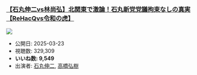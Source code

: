 ### [【石丸伸二vs林尚弘】北関東で激論！石丸新党党議拘束なしの真実【ReHacQvs令和の虎】](https://www.youtube.com/watch?v=VzUaY-b0PIQ)
[![](https://img.youtube.com/vi/VzUaY-b0PIQ/hqdefault.jpg)](https://www.youtube.com/watch?v=VzUaY-b0PIQ)
-   公開日: 2025-03-23
-   視聴数: 329,309
-   **いいね数: 9,549**
-   出演者: [石丸伸二](/rehacq_fan/people/石丸伸二 "wikilink"), [高橋弘樹](/rehacq_fan/people/高橋弘樹 "wikilink")
